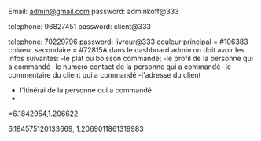 <!-- un admin -->
Email: admin@gmail.com
password: adminkoff@333

<!-- clien -->

telephone: 96827451
password: client@333

<!-- livreur -->

telephone: 70229796
password: livreur@333
couleur principal = #106383
colueur secondaire = #72815A
dans le dashboard admin on doit avoir les infos suivantes:
-le plat ou boisson commandé;
-le profil de  la personne qui a commandé
-le numero contact de la personne qui a commandé
-le commentaire du client qui a commandé
-l'adresse du client 
- l'itinérai de la personne qui a commandé
-

=6.1842954,1.206622

6.184575120133669, 1.2069011861319983